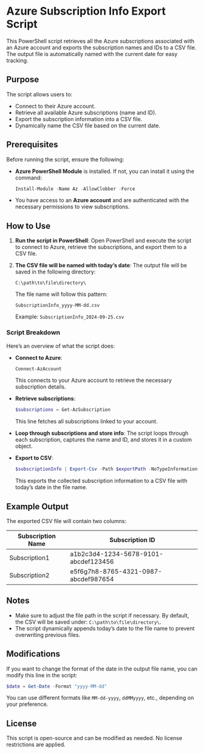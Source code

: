 # Azure Subscription Info Export Script

This PowerShell script retrieves all the Azure subscriptions associated with an Azure account and exports the subscription names and IDs to a CSV file. The output file is automatically named with the current date for easy tracking.

## Purpose

The script allows users to:
- Connect to their Azure account.
- Retrieve all available Azure subscriptions (name and ID).
- Export the subscription information into a CSV file.
- Dynamically name the CSV file based on the current date.

## Prerequisites

Before running the script, ensure the following:
- **Azure PowerShell Module** is installed. If not, you can install it using the command:
  ```powershell
  Install-Module -Name Az -AllowClobber -Force
  ```
- You have access to an **Azure account** and are authenticated with the necessary permissions to view subscriptions.

## How to Use

1. **Run the script in PowerShell**:
   Open PowerShell and execute the script to connect to Azure, retrieve the subscriptions, and export them to a CSV file.

2. **The CSV file will be named with today’s date**:
   The output file will be saved in the following directory:
   ```
   C:\path\to\file\directory\
   ```
   The file name will follow this pattern:
   ```
   SubscriptionInfo_yyyy-MM-dd.csv
   ```
   Example: `SubscriptionInfo_2024-09-25.csv`

### Script Breakdown

Here’s an overview of what the script does:

- **Connect to Azure**:
  ```powershell
  Connect-AzAccount
  ```
  This connects to your Azure account to retrieve the necessary subscription details.

- **Retrieve subscriptions**:
  ```powershell
  $subscriptions = Get-AzSubscription
  ```
  This line fetches all subscriptions linked to your account.

- **Loop through subscriptions and store info**:
  The script loops through each subscription, captures the name and ID, and stores it in a custom object.

- **Export to CSV**:
  ```powershell
  $subscriptionInfo | Export-Csv -Path $exportPath -NoTypeInformation
  ```
  This exports the collected subscription information to a CSV file with today’s date in the file name.

## Example Output

The exported CSV file will contain two columns:

| Subscription Name | Subscription ID                        |
|-------------------|----------------------------------------|
| Subscription1     | a1b2c3d4-1234-5678-9101-abcdef123456   |
| Subscription2     | e5f6g7h8-8765-4321-0987-abcdef987654   |

## Notes

- Make sure to adjust the file path in the script if necessary. By default, the CSV will be saved under:
  `C:\path\to\file\directory\`.
- The script dynamically appends today’s date to the file name to prevent overwriting previous files.

## Modifications

If you want to change the format of the date in the output file name, you can modify this line in the script:
```powershell
$date = Get-Date -Format "yyyy-MM-dd"
```
You can use different formats like `MM-dd-yyyy`, `ddMMyyyy`, etc., depending on your preference.

## License

This script is open-source and can be modified as needed. No license restrictions are applied.
